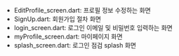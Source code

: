 - EditProfile_screen.dart: 프로필 정보 수정하는 화면
- SignUp.dart: 회원가입 절차 화면
- login_screen.dart: 로그인 이메일 및 비밀번호 입력하는 화면
- myProfile_screen.dart: 마이페이지 화면
- splash_screen.dart: 로그인 점검 splash 화면
